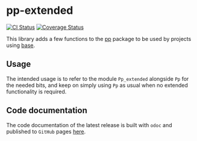 # pp-extended

[![CI Status](https://github.com/mbarbin/pp-extended/workflows/ci/badge.svg)](https://github.com/mbarbin/pp-extended/actions/workflows/ci.yml)
[![Coverage Status](https://coveralls.io/repos/github/mbarbin/pp-extended/badge.svg?branch=main)](https://coveralls.io/github/mbarbin/pp-extended?branch=main)

This library adds a few functions to the
[pp](https://opam.ocaml.org/packages/pp/) package to be used by projects
using [base](https://opam.ocaml.org/packages/base/).

## Usage

The intended usage is to refer to the module `Pp_extended` alongside `Pp`
for the needed bits, and keep on simply using `Pp` as usual when no extended
functionality is required.

## Code documentation

The code documentation of the latest release is built with `odoc` and published
to `GitHub` pages [here](https://mbarbin.github.io/pp-extended).
